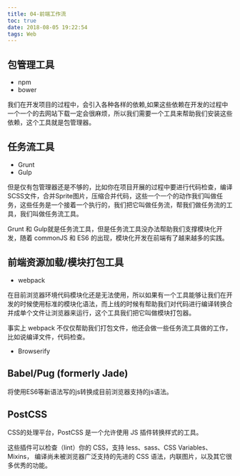 ```yaml
---
title: 04-前端工作流
toc: true
date: 2018-08-05 19:22:54
tags: Web
---
```



## 包管理工具
- npm 
- bower

我们在开发项目的过程中，会引入各种各样的依赖,如果这些依赖在开发的过程中一个一个的去网站下载一定会很麻烦，所以我们需要一个工具来帮助我们安装这些依赖，这个工具就是包管理器。


## 任务流工具
- Grunt
- Gulp

但是仅有包管理器还是不够的，比如你在项目开展的过程中要进行代码检查，编译SCSS文件，合并Sprite图片，压缩合并代码，这些一个一个的动作我们叫做任务，这些任务是一个接着一个执行的，我们把它叫做任务流，帮我们做任务流的工具，我们叫做任务流工具。

Grunt 和 Gulp就是任务流工具，但是任务流工具没办法帮助我们支撑模块化开发，随着 commonJS 和 ES6 的出现，模块化开发在前端有了越来越多的实践。

## 前端资源加载/模块打包工具
- webpack

在目前浏览器环境代码模块化还是无法使用，所以如果有一个工具能够让我们在开发的时候使用标准的模块化语法，而上线的时候有帮助我们对代码进行编译转换合并成单个文件让浏览器来运行，这个工具我们把它叫做模块打包器。

事实上 webpack 不仅仅帮助我们打包文件，他还会做一些任务流工具做的工作，比如说编译文件，代码检查。

- Browserify 

## Babel/Pug (formerly Jade) 
将使用ES6等新语法写的js转换成目前浏览器支持的js语法。

## PostCSS
CSS的处理平台，PostCSS 是一个允许使用 JS 插件转换样式的工具。 

这些插件可以检查（lint）你的 CSS，支持 less、sass、CSS Variables、 Mixins， 编译尚未被浏览器广泛支持的先进的 CSS 语法，内联图片，以及其它很多优秀的功能。